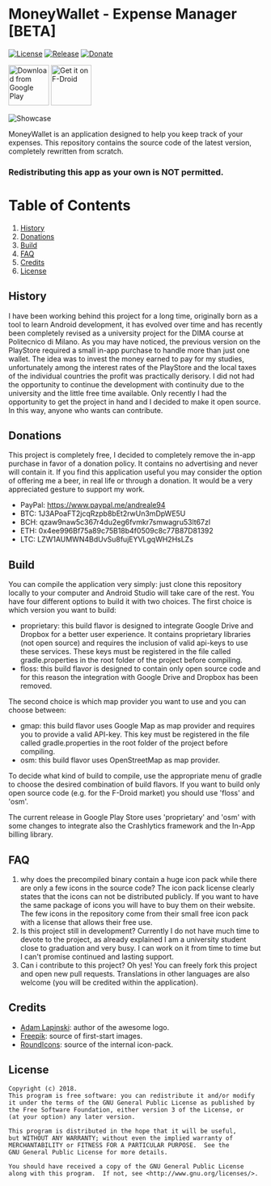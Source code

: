 # MoneyWallet - Expense Manager [BETA]
[![License](https://img.shields.io/badge/license-GPL%20V3-blue.svg)](https://www.gnu.org/licenses/gpl-3.0.html)
[![Release](https://img.shields.io/github/release/AndreAle94/moneywallet.svg)](https://github.com/AndreAle94/moneywallet/releases/latest)
[![Donate](https://img.shields.io/badge/Donate-PayPal-green.svg)](https://www.paypal.me/andreale94)

[<img src="https://play.google.com/intl/en_us/badges/images/generic/en_badge_web_generic.png" 
      alt="Download from Google Play" 
      height="80">](https://play.google.com/store/apps/details?id=com.oriondev.moneywallet)
[<img src="https://f-droid.org/badge/get-it-on.png"
      alt="Get it on F-Droid"
      height="80">](https://f-droid.org/en/packages/com.oriondev.moneywallet)
      
![Showcase](https://github.com/AndreAle94/moneywallet/raw/master/pictures/showcase.png)

MoneyWallet is an application designed to help you keep track of your expenses. This repository contains the source code of the latest version, completely rewritten from scratch.

### Redistributing this app as your own is NOT permitted.

# Table of Contents

1. [History](#history)
2. [Donations](#donations)
3. [Build](#build)
4. [FAQ](#faq)
5. [Credits](#credits)
6. [License](#license)

## History
I have been working behind this project for a long time, originally born as a tool to learn Android development, it has evolved over time and has recently been completely revised as a university project for the DIMA course at Politecnico di Milano.
As you may have noticed, the previous version on the PlayStore required a small in-app purchase to handle more than just one wallet. The idea was to invest the money earned to pay for my studies, unfortunately among the interest rates of the PlayStore and the local taxes of the individual countries the profit was practically derisory. I did not had the opportunity to continue the development with continuity due to the university and the little free time available. Only recently I had the opportunity to get the project in hand and I decided to make it open source. In this way, anyone who wants can contribute.

## Donations
This project is completely free, I decided to completely remove the in-app purchase in favor of a donation policy. It contains no advertising and never will contain it. If you find this application useful you may consider the option of offering me a beer, in real life or through a donation. It would be a very appreciated gesture to support my work.

- PayPal: https://www.paypal.me/andreale94
- BTC: 1J3APoaFT2jcqRzpb8bEt2rwUn3mDpWE5U
- BCH: qzaw9naw5c367r4du2eg6fvmkr7smwagru53lt67zl
- ETH: 0x4ee996Bf75a89c75B18b4f0509c8c77B87D81392
- LTC: LZW1AUMWN4BdUvSu8fujEYVLgqWH2HsLZs

## Build
You can compile the application very simply: just clone this repository locally to your computer and Android Studio will take care of the rest.
You have four different options to build it with two choices.
The first choice is which version you want to build:

- proprietary: this build flavor is designed to integrate Google Drive and Dropbox for a better user experience. It contains proprietary libraries (not open source) and requires the inclusion of valid api-keys to use these services. These keys must be registered in the file called gradle.properties in the root folder of the project before compiling.
- floss: this build flavor is designed to contain only open source code and for this reason the integration with Google Drive and Dropbox has been removed.

The second choice is which map provider you want to use and you can choose between:

- gmap: this build flavor uses Google Map as map provider and requires you to provide a valid API-key. This key must be registered in the file called gradle.properties in the root folder of the project before compiling.
- osm: this build flavor uses OpenStreetMap as map provider.

To decide what kind of build to compile, use the appropriate menu of gradle to choose the desired combination of build flavors.
If you want to build only open source code (e.g. for the F-Droid market) you should use 'floss' and 'osm'.

The current release in Google Play Store uses 'proprietary' and 'osm' with some changes to integrate also the Crashlytics framework and the In-App billing library.

## FAQ
1. why does the precompiled binary contain a huge icon pack while there are only a few icons in the source code?
  The icon pack license clearly states that the icons can not be distributed publicly. If you want to have the same package of icons you will have to buy them on their website. The few icons in the repository come from their small free icon pack with a license that allows their free use.
2. Is this project still in development? Currently I do not have much time to devote to the project, as already explained I am a university student close to graduation and very busy. I can work on it from time to time but I can't promise continued and lasting support.
3. Can i contribute to this project? Oh yes! You can freely fork this project and open new pull requests. Translations in other languages are also welcome (you will be credited within the application).

## Credits
- [Adam Lapinski](http://www.yeti-designs.com): author of the awesome logo.
- [Freepik](https://www.freepik.com): source of first-start images.
- [RoundIcons](https://roundicons.com): source of the internal icon-pack.

## License
    Copyright (c) 2018.
    This program is free software: you can redistribute it and/or modify
    it under the terms of the GNU General Public License as published by
    the Free Software Foundation, either version 3 of the License, or
    (at your option) any later version.

    This program is distributed in the hope that it will be useful,
    but WITHOUT ANY WARRANTY; without even the implied warranty of
    MERCHANTABILITY or FITNESS FOR A PARTICULAR PURPOSE.  See the
    GNU General Public License for more details.

    You should have received a copy of the GNU General Public License
    along with this program.  If not, see <http://www.gnu.org/licenses/>.
